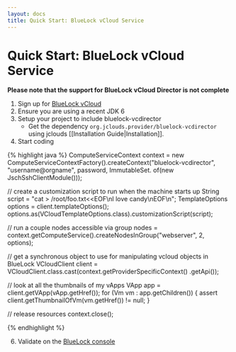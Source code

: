 ```yaml
---
layout: docs
title: Quick Start: BlueLock vCloud Service
---
```


# Quick Start: BlueLock vCloud Service

**Please note that the support for BlueLock vCloud Director is not complete**

1. Sign up for [BlueLock vCloud](http://www.bluelock.com/bluelock-cloud-hosting/)
2. Ensure you are using a recent JDK 6
3. Setup your project to include bluelock-vcdirector
	* Get the dependency `org.jclouds.provider/bluelock-vcdirector` using jclouds [[Installation Guide|Installation]].
4. Start coding

{% highlight java %}
ComputeServiceContext context = new ComputeServiceContextFactory().createContext("bluelock-vcdirector", "username@orgname", password,
                                                              ImmutableSet.<Module> of(new JschSshClientModule()));

// create a customization script to run when the machine starts up 
String script = "cat > /root/foo.txt<<EOF\nI love candy\nEOF\n";
TemplateOptions options = client.templateOptions();
options.as(VCloudTemplateOptions.class).customizationScript(script);

// run a couple nodes accessible via group
nodes = context.getComputeService().createNodesInGroup("webserver", 2, options);

// get a synchronous object to use for manipulating vcloud objects in BlueLock
VCloudClient client = VCloudClient.class.cast(context.getProviderSpecificContext()
         .getApi());

// look at all the thumbnails of my vApps
VApp app = client.getVApp(vApp.getHref());
for (Vm vm : app.getChildren()) {
     assert client.getThumbnailOfVm(vm.getHref()) != null;
}

// release resources 
context.close();

{% endhighlight %}

6. Validate on the [BlueLock console](https://vcenterprise.bluelock.com/cloud/)

